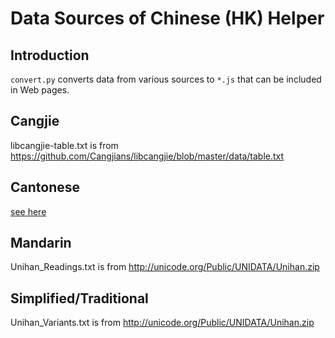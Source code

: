 # Data Sources of Chinese (HK) Helper

## Introduction
`convert.py` converts data from various sources to `*.js` that can be included
in Web pages.

## Cangjie
libcangjie-table.txt is from
https://github.com/Cangjians/libcangjie/blob/master/data/table.txt

## Cantonese
[see here](blob/master/JyutpingSources.md)

## Mandarin
Unihan_Readings.txt is from
http://unicode.org/Public/UNIDATA/Unihan.zip

## Simplified/Traditional
Unihan_Variants.txt is from
http://unicode.org/Public/UNIDATA/Unihan.zip
